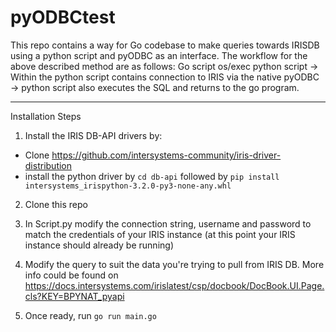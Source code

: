 # pyODBCtest
This repo contains a way for Go codebase to make queries towards IRISDB using a python script and pyODBC as an interface. 
The workflow for the above described method are as follows: Go script os/exec python script -> Within the python script contains connection to IRIS via the native pyODBC -> python script also executes the SQL and returns to the go program. 

***
Installation Steps

1. Install the IRIS DB-API drivers by:
- Clone https://github.com/intersystems-community/iris-driver-distribution
- install the python driver by ```cd db-api``` followed by ```pip install intersystems_irispython-3.2.0-py3-none-any.whl```

2. Clone this repo 

3. In Script.py modify the connection string, username and password to match the credentials of your IRIS instance (at this point your IRIS instance should already be running)

4. Modify the query to suit the data you're trying to pull from IRIS DB. More info could be found on https://docs.intersystems.com/irislatest/csp/docbook/DocBook.UI.Page.cls?KEY=BPYNAT_pyapi

5. Once ready, run ```go run main.go```

